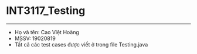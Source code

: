 # INT3117_Testing

---

- Họ và tên: Cao Việt Hoàng
- MSSV: 19020819
- Tất cả các test cases được viết ở trong file Testing.java
